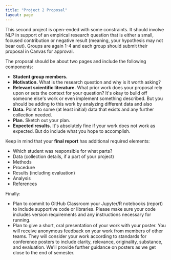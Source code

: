 ```yaml
---
title: "Project 2 Proposal"
layout: page
---
```

This second project is open-ended with some constraints. It should involve NLP in support of an empirical research question that is either a small, focused contribution or negative result (meaning, your hypothesis may not bear out). Groups are again 1-4 and each group should submit their proposal in Canvas for approval.

The proposal should be about two pages and include the following components:

- **Student group members.**
- **Motivation.** What is the research question and why is it worth asking?
- **Relevant scientific literature.** What prior work does your proposal rely upon or sets the context for your question? It's okay to build off someone else's work or even implement something described. But you should be adding to this work by analyzing different data and also
- **Data.** Point to some (at least initial) data that exists and any further collection needed.
- **Plan.** Sketch out your plan.
- **Expected results.** It's absolutely fine if your work does not work as expected. But do include what you hope to accomplish.

Keep in mind that your **final report** has additional required elements:

- Which student was responsible for what parts?
- Data (collection details, if a part of your project)
- Methods
- Procedure
- Results (including evaluation)
- Analysis
- References

Finally:
- Plan to commit to GitHub Classroom your Jupyter/R notebooks (report) to include supportive code or libraries. Please make sure your code includes version requirements and any instructions necessary for running.
- Plan to give a short, oral presentation of your work with your poster. You will receive anonymous feedback on your work from members of other teams. They will consider your work according to standards for conference posters to include clarity, relevance, originality, substance, and evaluation. We'll provide further guidance on posters as we get close to the end of semester.
